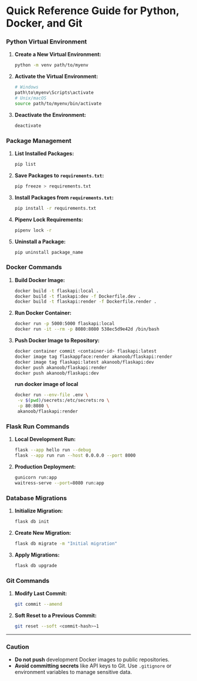# Quick Reference Guide for Python, Docker, and Git

### Python Virtual Environment
1. **Create a New Virtual Environment:**
   ```sh
   python -m venv path/to/myenv
   ```
2. **Activate the Virtual Environment:**
   ```sh
   # Windows
   path\to\myenv\Scripts\activate
   # Unix/macOS
   source path/to/myenv/bin/activate
   ```
3. **Deactivate the Environment:**
   ```sh
   deactivate
   ```

### Package Management
1. **List Installed Packages:**
   ```sh
   pip list
   ```
2. **Save Packages to `requirements.txt`:**
   ```sh
   pip freeze > requirements.txt
   ```
3. **Install Packages from `requirements.txt`:**
   ```sh
   pip install -r requirements.txt
   ```
4. **Pipenv Lock Requirements:**
   ```sh
   pipenv lock -r
   ```
5. **Uninstall a Package:**
   ```sh
   pip uninstall package_name
   ```

### Docker Commands
1. **Build Docker Image:**
   ```sh
   docker build -t flaskapi:local .
   docker build -t flaskapi:dev -f Dockerfile.dev .
   docker build -t flaskapi:render -f Dockerfile.render .
   ```
2. **Run Docker Container:**
   ```sh
   docker run -p 5000:5000 flaskapi:local
   docker run -it --rm -p 8080:8080 538ec5d9e42d /bin/bash 
   ```
3. **Push Docker Image to Repository:**
   ```sh
   docker container commit <container-id> flaskapi:latest
   docker image tag flaskappface:render akanoob/flaskapi:render
   docker image tag flaskapi:latest akanoob/flaskapi:dev
   docker push akanoob/flaskapi:render
   docker push akanoob/flaskapi:dev
   ```
   **run docker image of local**
   ```sh
   docker run --env-file .env \
    -v $(pwd)/secrets:/etc/secrets:ro \
    -p 80:8080 \
    akanoob/flaskapi:render
   ```

### Flask Run Commands
1. **Local Development Run:**
   ```sh
   flask --app hello run --debug
   flask --app run run --host 0.0.0.0 --port 8000

   ```
2. **Production Deployment:**
   ```sh
   gunicorn run:app
   waitress-serve --port=8080 run:app
   ```

### Database Migrations
1. **Initialize Migration:**
   ```sh
   flask db init
   ```
2. **Create New Migration:**
   ```sh
   flask db migrate -m "Initial migration"
   ```
3. **Apply Migrations:**
   ```sh
   flask db upgrade
   ```

### Git Commands
1. **Modify Last Commit:**
   ```sh
   git commit --amend
   ```
2. **Soft Reset to a Previous Commit:**
   ```sh
   git reset --soft <commit-hash>~1
   ```

---

### Caution
- **Do not push** development Docker images to public repositories.
- **Avoid committing secrets** like API keys to Git. Use `.gitignore` or environment variables to manage sensitive data.

